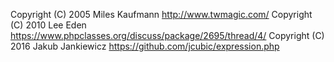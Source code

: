 Copyright (C) 2005 Miles Kaufmann <http://www.twmagic.com/>
Copyright (C) 2010 Lee Eden <https://www.phpclasses.org/discuss/package/2695/thread/4/>
Copyright (C) 2016 Jakub Jankiewicz <https://github.com/jcubic/expression.php>
